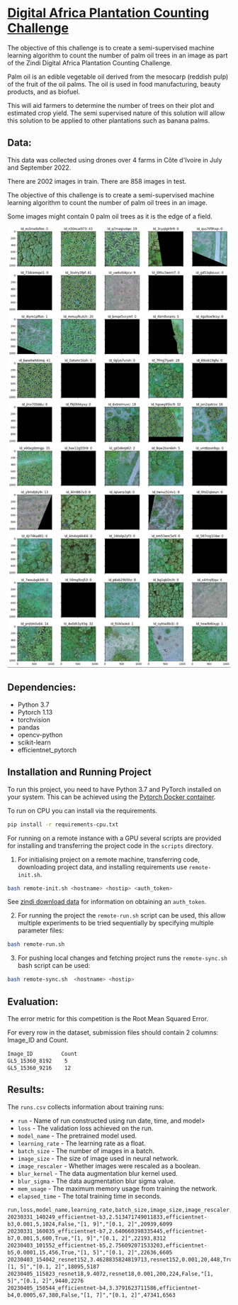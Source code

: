 # [Digital Africa Plantation Counting Challenge](https://zindi.africa/competitions/digital-africa-plantation-counting-challenge/discussions)

The objective of this challenge is to create a semi-supervised machine learning algorithm to count the number of palm oil trees in an image as part of the Zindi Digital Africa Plantation Counting Challenge.

Palm oil is an edible vegetable oil derived from the mesocarp (reddish pulp) of the fruit of the oil palms. The oil is used in food manufacturing, beauty products, and as biofuel.

This will aid farmers to determine the number of trees on their plot and estimated crop yield. The semi supervised nature of this solution will allow this solution to be applied to other plantations such as banana palms.

## Data:
This data was collected using drones over 4 farms in Côte d'Ivoire in July and September 2022.

There are 2002 images in train. There are 858 images in test.

The objective of this challenge is to create a semi-supervised machine learning algorithm to count the number of palm oil trees in an image.

Some images might contain 0 palm oil trees as it is the edge of a field.

![Training Images Montage](train-montage.png)


## Dependencies:
 + Python 3.7
 + Pytorch 1.13
 + torchvision
 + pandas
 + opencv-python
 + scikit-learn
 + efficientnet_pytorch

## Installation and Running Project
To run this project, you need to have Python 3.7 and PyTorch installed on your system. This can be achieved using the [Pytorch Docker container](https://hub.docker.com/r/pytorch/pytorch/tags).

To run on CPU you can install via the requirements.

``` bash
pip install -r requirements-cpu.txt
```

For running on a remote instance with a GPU several scripts are provided for installing and transferring the project code in the `scripts` directory.

1. For initialising project on a remote machine, transferring code, downloading project data, and installing requirements use `remote-init.sh`.

``` bash
bash remote-init.sh <hostname> <hostip> <auth_token>
```
See [zindi download data](https://zindi.africa/learn/how-to-download-data-files-from-zindi-to-colab) for information on obtaining an `auth_token`.

2. For running the project the `remote-run.sh` script can be used, this allow multiple experiments to be tried sequentially by specifying multiple parameter files:

``` bash
bash remote-run.sh
```

3. For pushing local changes and fetching project runs the `remote-sync.sh` bash script can be used:

``` bash
bash remote-sync.sh  <hostname> <hostip>
```

## Evaluation:
The error metric for this competition is the Root Mean Squared Error.

For every row in the dataset, submission files should contain 2 columns: Image_ID and Count.

```csv
Image_ID         Count
GL5_15360_8192    5
GL5_15360_9216    12
```

## Results:
The `runs.csv` collects information about training runs:

 + `run` - Name of run constructed using run date, time, and model>
 + `loss` - The validation loss achieved on the run.
 + `model_name` - The pretrained model used.
 + `learning_rate` - The learning rate as a float.
 + `batch_size` - The number of images in a batch.
 + `image_size` - The size of image used in neural network.
 + `image_rescaler` - Whether images were rescaled as a boolean.
 + `blur_kernel` - The data augmentation blur kernel used.
 + `blur_sigma` - The data augmentation blur sigma value.
 + `mem_usage` - The maximum memory usage from training the network.
 + `elapsed_time` - The total training time in seconds.


```csv
run,loss,model_name,learning_rate,batch_size,image_size,image_rescaler,blur_kernel,blur_sigma,mem_usage,elapsed_time
20230331_140249_efficientnet-b3,2.513471749011833,efficientnet-b3,0.001,5,1024,False,"[1, 9]","[0.1, 2]",20939,6099
20230331_160035_efficientnet-b7,2.640660398335445,efficientnet-b7,0.001,5,600,True,"[1, 9]","[0.1, 2]",22193,8312
20230403_101552_efficientnet-b5,2.756092071533203,efficientnet-b5,0.0001,15,456,True,"[1, 5]","[0.1, 2]",22636,6605
20230403_154042_resnet152,3.4628835824819713,resnet152,0.001,20,448,True,"[1, 5]","[0.1, 2]",18095,5187
20230405_115823_resnet18,9.4072,resnet18,0.001,200,224,False,"[1, 5]","[0.1, 2]",9440,2276
20230405_150544_efficientnet-b4,3.3791623711586,efficientnet-b4,0.0005,67,380,False,"[1, 7]","[0.1, 2]",47341,6563

```

